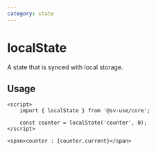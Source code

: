 ```yaml
---
category: state
---
```


# localState

A state that is synced with local storage.

## Usage

```svelte
<script>
	import { localState } from '@sv-use/core';

	const counter = localState('counter', 0);
</script>

<span>counter : {counter.current}</span>
```
